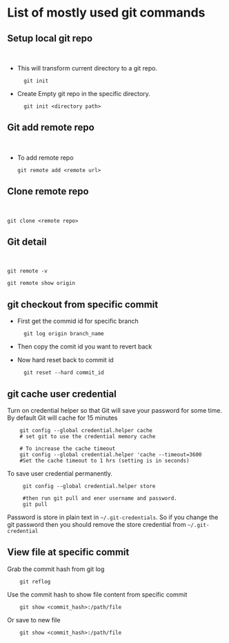 
# List of mostly used git commands

## Setup local git repo
<br>

- This will transform current directory to a git repo.

        git init 

- Create Empty git repo in the specific directory.

        git init <directory path>



## Git add remote repo
<br>

  - To add remote repo

        git remote add <remote url>

## Clone remote repo
<br>

    git clone <remote repo>

## Git detail
<br>

    git remote -v 

    git remote show origin
  

## git checkout from specific commit

- First get the commid id for specific branch 
        
        git log origin branch_name
        
- Then copy the comit id you want to revert back
- Now hard reset back to commit id

        git reset --hard commit_id


## git cache user credential

Turn on credential helper so that Git will save your password for some time. By default Git will cache for 15 minutes

        git config --global credential.helper cache
        # set git to use the credential memory cache
        
        # To increase the cache timeout
        git config --global credential.helper 'cache --timeout=3600
        #Set the cache timeout to 1 hrs (setting is in seconds)
        
         
To save user credential permanently. 

         git config --global credential.helper store
         
         #then run git pull and ener username and password.
         git pull

Password is store in plain text in `~/.git-credentials`. So if you change the git password then you should remove the store credential from `~/.git-credential`        
         
         

## View file at specific commit

Grab the commit hash from git log

        git reflog
        
Use the commit hash to show file content from specific commit

        git show <commit_hash>:/path/file
        
Or save to new file

        git show <commit_hash>:/path/file
        
        
         
         
